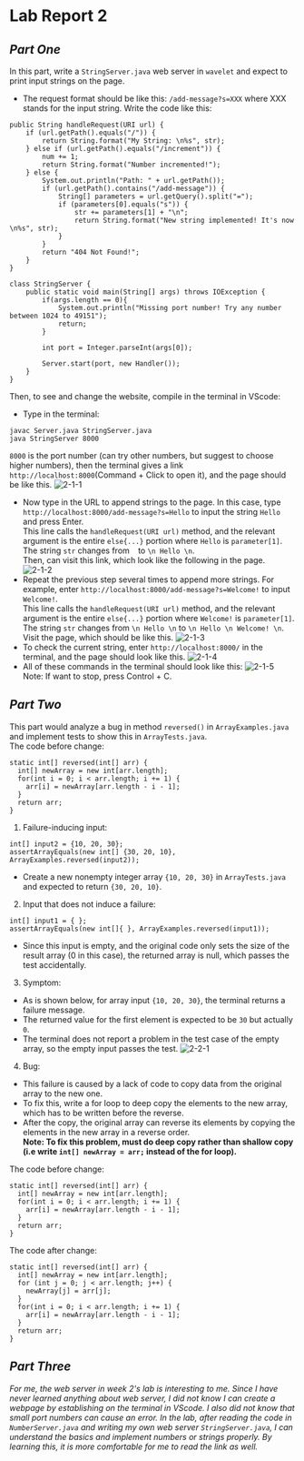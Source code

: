 # **Lab Report 2**

## ***Part One***
In this part, write a `StringServer.java` web server in `wavelet` and expect to print input strings on the page.
* The request format should be like this: `/add-message?s=XXX` where XXX stands for the input string. Write the code like this:
```
public String handleRequest(URI url) {
    if (url.getPath().equals("/")) {
        return String.format("My String: \n%s", str);
    } else if (url.getPath().equals("/increment")) {
        num += 1;
        return String.format("Number incremented!");
    } else {
        System.out.println("Path: " + url.getPath());
        if (url.getPath().contains("/add-message")) {
            String[] parameters = url.getQuery().split("=");
            if (parameters[0].equals("s")) {
                str += parameters[1] + "\n";
                return String.format("New string implemented! It's now \n%s", str);
            }
        }
        return "404 Not Found!";
    }
}

class StringServer {
    public static void main(String[] args) throws IOException {
        if(args.length == 0){
            System.out.println("Missing port number! Try any number between 1024 to 49151");
            return;
        }

        int port = Integer.parseInt(args[0]);

        Server.start(port, new Handler());
    }
}
```
Then, to see and change the website, compile in the terminal in VScode:
* Type in the terminal:
```
javac Server.java StringServer.java
java StringServer 8000
```
`8000` is the port number (can try other numbers, but suggest to choose higher numbers), then the terminal gives a link `http://localhost:8000`(Command + Click to open it), and the page should be like this.
![2-1-1](https://user-images.githubusercontent.com/122497181/215298931-88d81e51-1347-45c4-84d3-5d8f8c7f627f.png)
* Now type in the URL to append strings to the page. In this case, type `http://localhost:8000/add-message?s=Hello` to input the string `Hello` and press Enter. \
This line calls the `handleRequest(URI url)` method, and the relevant argument is the entire `else{...}` portion where `Hello` is `parameter[1]`. The string `str` changes from ` ` to `\n Hello \n`. \
Then, can visit this link, which look like the following in the page.
![2-1-2](https://user-images.githubusercontent.com/122497181/215298932-04c847ec-3eb0-402e-9ca9-926b568b25e6.png)
* Repeat the previous step several times to append more strings. For example, enter `http://localhost:8000/add-message?s=Welcome!` to input `Welcome!`. \
This line calls the `handleRequest(URI url)` method, and the relevant argument is the entire `else{...}` portion where `Welcome!` is `parameter[1]`. The string `str` changes from `\n Hello \n` to `\n Hello \n Welcome! \n`. \
Visit the page, which should be like this. 
![2-1-3](https://user-images.githubusercontent.com/122497181/215298933-7547abfe-af19-42c5-9155-e4fec4280514.png)
* To check the current string, enter `http://localhost:8000/` in the terminal, and the page should look like this.
![2-1-4](https://user-images.githubusercontent.com/122497181/215298934-aed7d6d9-2ae2-4a89-b7ec-33eda93bb72c.png)
* All of these commands in the terminal should look like this:
![2-1-5](https://user-images.githubusercontent.com/122497181/215298935-69b92ba2-eb5c-41c9-b1e9-e0bd11733f1e.png)
Note: If want to stop, press Control + C.

## ***Part Two***
This part would analyze a bug in method `reversed()` in `ArrayExamples.java` and implement tests to show this in `ArrayTests.java`. \
The code before change:
```
static int[] reversed(int[] arr) {
  int[] newArray = new int[arr.length];
  for(int i = 0; i < arr.length; i += 1) {
    arr[i] = newArray[arr.length - i - 1];
  }
  return arr;
}
```
1. Failure-inducing input:
```
int[] input2 = {10, 20, 30};
assertArrayEquals(new int[] {30, 20, 10}, ArrayExamples.reversed(input2));
```
* Create a new nonempty integer array `{10, 20, 30}` in `ArrayTests.java` and expected to return `{30, 20, 10}`. 
2. Input that does not induce a failure:
```
int[] input1 = { };
assertArrayEquals(new int[]{ }, ArrayExamples.reversed(input1));
```
* Since this input is empty, and the original code only sets the size of the result array (0 in this case), the returned array is null, which passes the test accidentally.
3. Symptom:
* As is shown below, for array input `{10, 20, 30}`, the terminal returns a failure message.
* The returned value for the first element is expected to be `30` but actually `0`.
* The terminal does not report a problem in the test case of the empty array, so the empty input passes the test.
![2-2-1](https://user-images.githubusercontent.com/122497181/215299015-2849316b-bddc-4647-929e-03c7cabca0fb.png)
4. Bug:
* This failure is caused by a lack of code to copy data from the original array to the new one.
* To fix this, write a for loop to deep copy the elements to the new array, which has to be written before the reverse.
* After the copy, the original array can reverse its elements by copying the elements in the new array in a reverse order. \
**Note: To fix this problem, must do deep copy rather than shallow copy (i.e write `int[] newArray = arr;` instead of the for loop).**

The code before change:
```
static int[] reversed(int[] arr) {
  int[] newArray = new int[arr.length];
  for(int i = 0; i < arr.length; i += 1) {
    arr[i] = newArray[arr.length - i - 1];
  }
  return arr;
}
```
The code after change:
```
static int[] reversed(int[] arr) {
  int[] newArray = new int[arr.length];
  for (int j = 0; j < arr.length; j++) {
    newArray[j] = arr[j];
  }
  for(int i = 0; i < arr.length; i += 1) {
    arr[i] = newArray[arr.length - i - 1];
  }
  return arr;
}
```

## ***Part Three***
*For me, the web server in week 2's lab is interesting to me. Since I have never learned anything about web server, I did not know I can create a webpage by establishing on the terminal in VScode. I also did not know that small port numbers can cause an error. In the lab, after reading the code in `NumberServer.java` and writing my own web server `StringServer.java`, I can understand the basics and implement numbers or strings properly. By learning this, it is more comfortable for me to read the link as well.*
